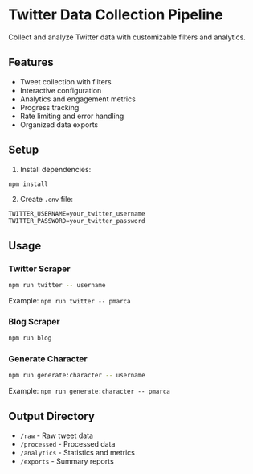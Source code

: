 # Twitter Data Collection Pipeline

Collect and analyze Twitter data with customizable filters and analytics.

## Features

- Tweet collection with filters
- Interactive configuration
- Analytics and engagement metrics
- Progress tracking
- Rate limiting and error handling
- Organized data exports

## Setup

1. Install dependencies:
```bash
npm install
```

2. Create `.env` file:
```
TWITTER_USERNAME=your_twitter_username
TWITTER_PASSWORD=your_twitter_password
```

## Usage

### Twitter Scraper
```bash
npm run twitter -- username
```
Example: `npm run twitter -- pmarca`

### Blog Scraper
```bash
npm run blog
```

### Generate Character
```bash
npm run generate:character -- username
```
Example: `npm run generate:character -- pmarca`

## Output Directory

- `/raw` - Raw tweet data
- `/processed` - Processed data
- `/analytics` - Statistics and metrics
- `/exports` - Summary reports